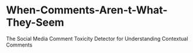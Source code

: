 # When-Comments-Aren-t-What-They-Seem
The Social Media Comment Toxicity Detector for Understanding Contextual Comments
